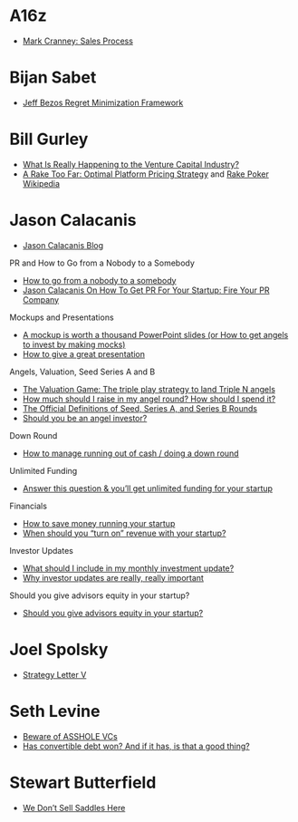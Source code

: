 # A16z
*   [Mark Cranney: Sales Process](https://a16z.files.wordpress.com/2014/05/cranney_salesprocess.jpg) 

# Bijan Sabet
*   [Jeff Bezos Regret Minimization Framework](http://bijansabet.com/post/147533511/jeff-bezos-regret-minimization-framework)

# Bill Gurley
*   [What Is Really Happening to the Venture Capital Industry?](http://abovethecrowd.com/2009/08/24/what-is-really-happening-to-the-venture-capital-industry) 
*   [A Rake Too Far: Optimal Platform Pricing Strategy](http://abovethecrowd.com/2013/04/18/a-rake-too-far-optimal-platformpricing-strategy) and [Rake Poker Wikipedia](https://en.wikipedia.org/wiki/Rake_(poker))

# Jason Calacanis
*   [Jason Calacanis Blog](http://calacanis.com)

PR and How to Go from a Nobody to a Somebody
*   [How to go from a nobody to a somebody](http://calacanis.com/2015/01/12/how-to-go-from-a-nobody-to-a-somebody)
*   [Jason Calacanis On How To Get PR For Your Startup: Fire Your PR Company](http://www.businessinsider.com/2008/8/jason-calacanis-on-how-to-get-pr-for-your-startup-fire-your-pr-company)

Mockups and Presentations
*   [A mockup is worth a thousand PowerPoint slides (or How to get angels to invest by making mocks)](http://calacanis.com/2015/01/06/a-mockup-is-worth-a-thousand-powerpoint-slides)
*   [How to give a great presentation](http://calacanis.com/2015/01/03/how-to-give-a-great-presentation)

Angels, Valuation, Seed Series A and B
*   [The Valuation Game: The triple play strategy to land Triple N angels](http://calacanis.com/2015/01/31/the-valuation-game-the-triple-play-strategy-to-land-triple-n-angels)
*   [How much should I raise in my angel round? How should I spend it?](http://calacanis.com/2015/01/21/how-much-should-i-raise-in-my-angel-round-how-should-i-spend-it)
*   [The Official Definitions of Seed, Series A, and Series B Rounds](http://calacanis.com/2015/01/18/the-official-definitions-of-seed-series-a-and-series-b-rounds)
*   [Should you be an angel investor?](http://calacanis.com/2015/01/09/should-you-be-an-angel-investor)

Down Round
*   [How to manage running out of cash / doing a down round](http://calacanis.com/2015/02/10/how-to-manage-running-out-of-cash-doing-a-down-round)

Unlimited Funding
*   [Answer this question & you’ll get unlimited funding for your startup](http://calacanis.com/2015/02/04/answer-this-question-youll-get-unlimited-funding-for-your-startup)

Financials
*   [How to save money running your startup](http://calacanis.com/2015/02/11/how-to-save-money-running-your-startup)
*   [When should you “turn on” revenue with your startup?](http://calacanis.com/2015/02/07/when-should-you-turn-on-revenue-with-your-startup)

Investor Updates
*   [What should I include in my monthly investment update?](http://calacanis.com/2015/01/24/what-should-i-include-in-my-monthly-investment-update)
*   [Why investor updates are really, really important](http://calacanis.com/2015/01/23/why-investor-updates-are-really-really-important)

Should you give advisors equity in your startup?
*   [Should you give advisors equity in your startup?](http://calacanis.com/2015/01/26/should-you-give-advisors-equity-in-your-startup)

# Joel Spolsky
*   [Strategy Letter V](http://www.joelonsoftware.com/articles/StrategyLetterV.html)

# Seth Levine
*   [Beware of ASSHOLE VCs](http://www.sethlevine.com/wp/2011/07/beware-of-asshole-vcs)
*   [Has convertible debt won? And if it has, is that a good thing?](http://www.sethlevine.com/wp/2010/08/has-convertible-debt-won-and-if-it-has-is-that-a-good-thing)

# Stewart Butterfield
*   [We Don’t Sell Saddles Here](https://medium.com/@stewart/we-dont-sell-saddles-here-4c59524d650d)
